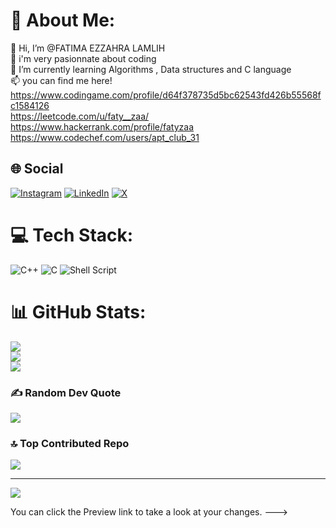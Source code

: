 # 💫 About Me:
👋 Hi, I’m @FATIMA EZZAHRA LAMLIH<br>👀 i'm very pasionnate about coding<br>🌱 I’m currently learning Algorithms , Data structures and C language<br>📫 you can find me here!<br>https://www.codingame.com/profile/d64f378735d5bc62543fd426b55568fc1584126<br>https://leetcode.com/u/faty__zaa/<br>https://www.hackerrank.com/profile/fatyzaa<br>https://www.codechef.com/users/apt_club_31


## 🌐 Social
[![Instagram](https://img.shields.io/badge/Instagram-%23E4405F.svg?logo=Instagram&logoColor=white)](https://instagram.com/faty__zaa) [![LinkedIn](https://img.shields.io/badge/LinkedIn-%230077B5.svg?logo=linkedin&logoColor=white)](https://linkedin.com/in/fatima-ezzahra-lamlih) [![X](https://img.shields.io/badge/X-black.svg?logo=X&logoColor=white)](https://x.com/faty_zaa) 

# 💻 Tech Stack:
![C++](https://img.shields.io/badge/c++-%2300599C.svg?style=for-the-badge&logo=c%2B%2B&logoColor=white) ![C](https://img.shields.io/badge/c-%2300599C.svg?style=for-the-badge&logo=c&logoColor=white) ![Shell Script](https://img.shields.io/badge/shell_script-%23121011.svg?style=for-the-badge&logo=gnu-bash&logoColor=white) 
# 📊 GitHub Stats:
![](https://github-readme-stats.vercel.app/api?username=faty-zaa&theme=default&hide_border=false&include_all_commits=false&count_private=false)<br/>
![](https://github-readme-streak-stats.herokuapp.com/?user=faty-zaa&theme=default&hide_border=false)<br/>
![](https://github-readme-stats.vercel.app/api/top-langs/?username=faty-zaa&theme=default&hide_border=false&include_all_commits=false&count_private=false&layout=compact)

### ✍️ Random Dev Quote
![](https://quotes-github-readme.vercel.app/api?type=horizontal&theme=radical)

### 🔝 Top Contributed Repo
![](https://github-contributor-stats.vercel.app/api?username=faty-zaa&limit=5&theme=dark&combine_all_yearly_contributions=true)

---
[![](https://visitcount.itsvg.in/api?id=faty-zaa&icon=5&color=1)](https://visitcount.itsvg.in)

<!-- Proudly created with GPRM ( https://gprm.itsvg.in ) -->
You can click the Preview link to take a look at your changes.
--->
